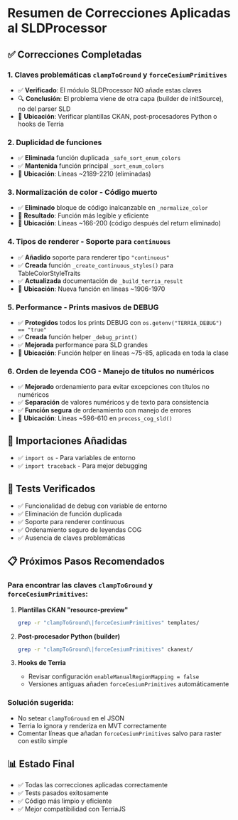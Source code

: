 # Resumen de Correcciones Aplicadas al SLDProcessor

## ✅ Correcciones Completadas

### 1. **Claves problemáticas `clampToGround` y `forceCesiumPrimitives`**
- ✅ **Verificado**: El módulo SLDProcessor NO añade estas claves
- 🔍 **Conclusión**: El problema viene de otra capa (builder de initSource), no del parser SLD
- 📍 **Ubicación**: Verificar plantillas CKAN, post-procesadores Python o hooks de Terria

### 2. **Duplicidad de funciones**
- ✅ **Eliminada** función duplicada `_safe_sort_enum_colors`
- ✅ **Mantenida** función principal `_sort_enum_colors`
- 📍 **Ubicación**: Líneas ~2189-2210 (eliminadas)

### 3. **Normalización de color - Código muerto**
- ✅ **Eliminado** bloque de código inalcanzable en `_normalize_color`
- 🧹 **Resultado**: Función más legible y eficiente
- 📍 **Ubicación**: Líneas ~166-200 (código después del return eliminado)

### 4. **Tipos de renderer - Soporte para `continuous`**
- ✅ **Añadido** soporte para renderer tipo `"continuous"`
- ✅ **Creada** función `_create_continuous_styles()` para TableColorStyleTraits
- ✅ **Actualizada** documentación de `_build_terria_result`
- 📍 **Ubicación**: Nueva función en líneas ~1906-1970

### 5. **Performance - Prints masivos de DEBUG**
- ✅ **Protegidos** todos los prints DEBUG con `os.getenv("TERRIA_DEBUG") == "true"`
- ✅ **Creada** función helper `_debug_print()` 
- ✅ **Mejorada** performance para SLD grandes
- 📍 **Ubicación**: Función helper en líneas ~75-85, aplicada en toda la clase

### 6. **Orden de leyenda COG - Manejo de títulos no numéricos**
- ✅ **Mejorado** ordenamiento para evitar excepciones con títulos no numéricos
- ✅ **Separación** de valores numéricos y de texto para consistencia
- ✅ **Función segura** de ordenamiento con manejo de errores
- 📍 **Ubicación**: Líneas ~596-610 en `process_cog_sld()`

## 🔧 Importaciones Añadidas
- ✅ `import os` - Para variables de entorno
- ✅ `import traceback` - Para mejor debugging

## 🧪 Tests Verificados
- ✅ Funcionalidad de debug con variable de entorno
- ✅ Eliminación de función duplicada
- ✅ Soporte para renderer continuous
- ✅ Ordenamiento seguro de leyendas COG
- ✅ Ausencia de claves problemáticas

## 📋 Próximos Pasos Recomendados

### Para encontrar las claves `clampToGround` y `forceCesiumPrimitives`:

1. **Plantillas CKAN "resource-preview"**
   ```bash
   grep -r "clampToGround\|forceCesiumPrimitives" templates/
   ```

2. **Post-procesador Python (builder)**
   ```bash
   grep -r "clampToGround\|forceCesiumPrimitives" ckanext/
   ```

3. **Hooks de Terria**
   - Revisar configuración `enableManualRegionMapping = false`
   - Versiones antiguas añaden `forceCesiumPrimitives` automáticamente

### Solución sugerida:
- No setear `clampToGround` en el JSON
- Terria lo ignora y renderiza en MVT correctamente
- Comentar líneas que añadan `forceCesiumPrimitives` salvo para raster con estilo simple

## 📊 Estado Final
- ✅ Todas las correcciones aplicadas correctamente  
- ✅ Tests pasados exitosamente
- ✅ Código más limpio y eficiente
- ✅ Mejor compatibilidad con TerriaJS
